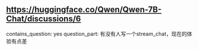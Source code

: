 ## https://huggingface.co/Qwen/Qwen-7B-Chat/discussions/6

contains_question: yes
question_part: 有没有人写一个stream_chat，现在的体验有点差